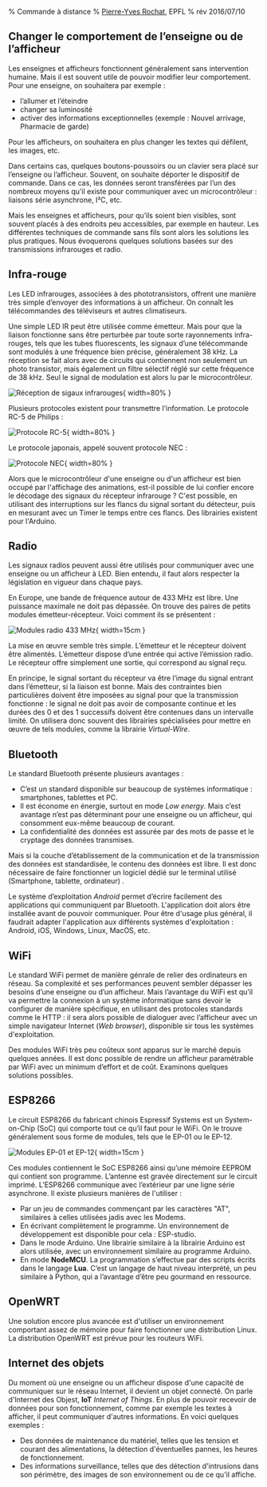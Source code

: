 % Commande à distance
% [Pierre-Yves Rochat](mailto:pyr@pyr.ch), EPFL
% rév 2016/07/10


## Changer le comportement de l’enseigne ou de l’afficheur ##

Les enseignes et afficheurs fonctionnent généralement sans intervention humaine. Mais il est souvent utile de pouvoir modifier leur comportement. Pour une enseigne, on souhaitera par exemple :

* l’allumer et l’éteindre
* changer sa luminosité
* activer des informations exceptionnelles (exemple : Nouvel arrivage, Pharmacie de garde)

Pour les afficheurs, on souhaitera en plus changer les textes qui défilent, les images, etc.

Dans certains cas, quelques boutons-poussoirs ou un clavier sera placé sur l’enseigne ou l’afficheur. Souvent, on souhaite déporter le dispositif de commande. Dans ce cas, les données seront transférées par l’un des nombreux moyens qu’il existe pour communiquer avec un microcontrôleur : liaisons série asynchrone, I²C, etc.

Mais les enseignes et afficheurs, pour qu’ils soient bien visibles, sont souvent placés à des endroits peu accessibles, par exemple en hauteur. Les différentes techniques de commande sans fils sont alors les solutions les plus pratiques. Nous évoquerons quelques solutions basées sur des transmissions infrarouges et radio.


## Infra-rouge ##

Les LED infrarouges, associées à des phototransistors, offrent une manière très simple d’envoyer des informations à un afficheur. On connaît les télécommandes des téléviseurs et autres climatiseurs.

Une simple LED IR peut être utilisée comme émetteur. Mais pour que la liaison fonctionne sans être perturbée par toute sorte rayonnements infra-rouges, tels que les tubes fluorescents, les signaux d’une télécommande sont modulés à une fréquence bien précise, généralement 38 kHz. La réception se fait alors avec de circuits qui contiennent non seulement un photo transistor, mais également un filtre sélectif réglé sur cette fréquence de 38 kHz. Seul le signal de modulation est alors lu par le microcontrôleur.

![Réception de sigaux infrarouges](images/sreception-ir.png "Réception de sigaux infrarouges"){ width=80% }

Plusieurs protocoles existent pour transmettre l'information. Le protocole RC-5 de Philips :

![Protocole RC-5](images/sreception-ir.png "Protocole RC-5"){ width=80% }

Le protocole japonais, appelé souvent protocole NEC :

![Protocole NEC](images/sreception-ir.png "Protocole NEC"){ width=80% }

Alors que le microcontrôleur d'une enseigne ou d'un afficheur est bien occupé par l'affichage des animations, est-il possible de lui confier encore le décodage des signaux du récepteur infrarouge ? C'est possible, en utilisant des interruptions sur les flancs du signal sortant du détecteur, puis en mesurant avec un Timer le temps entre ces flancs. Des librairies existent pour l'Arduino.


## Radio ##

Les signaux radios peuvent aussi être utilisés pour communiquer avec une enseigne ou un afficheur à LED. Bien entendu, il faut alors respecter la législation en vigueur dans chaque pays.

En Europe, une bande de fréquence autour de 433 MHz est libre. Une puissance maximale ne doit pas dépassée. On trouve des paires de petits modules émetteur-récepteur. Voici comment ils se présentent :

![Modules radio 433 MHz](images/modules-radio.jpg "Modules radio 433 MHz"){ width=15cm }

La mise en œuvre semble très simple. L’émetteur et le récepteur doivent être alimentés. L’émetteur dispose d’une entrée qui active l’émission radio.  Le récepteur offre simplement une sortie, qui correspond au signal reçu.

En principe, le signal sortant du récepteur va être l’image du signal entrant dans l’émetteur, si la liaison est bonne. Mais des contraintes bien particulières doivent être imposées au signal pour que la transmission fonctionne : le signal ne doit pas avoir de composante continue et les durées des 0 et des 1 successifs doivent être contenues dans un intervalle limité. On utilisera donc souvent des librairies spécialisées pour mettre en œuvre de tels modules, comme la librairie *Virtual-Wire*.


## Bluetooth ##

Le standard Bluetooth présente plusieurs avantages :

* C’est un standard disponible sur beaucoup de systèmes informatique : smartphones, tablettes et PC.
* Il est économe en énergie, surtout en mode *Low energy*. Mais c’est avantage n’est pas déterminant pour une enseigne ou un afficheur, qui consomment eux-même beaucoup de courant.
* La confidentialité des données est assurée par des mots de passe et le cryptage des données transmises.

Mais si la couche d’établissement de la communication et de la transmission des données est standardisée, le contenu des données est libre. Il est donc nécessaire de faire fonctionner un logiciel dédié sur le terminal utilisé (Smartphone, tablette, ordinateur) .

Le système d’exploitation *Android* permet d’écrire facilement des applications qui communiquent par Bluetooth. L'application doit alors être installée avant de pouvoir communiquer. Pour être d'usage plus général, il faudrait adapter l'application aux différents systèmes d'exploitation : Android, iOS, Windows, Linux, MacOS, etc.


## WiFi ##

Le standard WiFi permet de manière génrale de relier des ordinateurs en réseau. Sa complexité et ses performances peuvent sembler dépasser les besoins d’une enseigne ou d’un afficheur. Mais l’avantage du WiFi est qu’il va permettre la connexion à un système informatique sans devoir le configurer de manière spécifique, en utilisant des protocoles standards comme le HTTP : il sera alors possible de dialoguer avec l’afficheur avec un simple navigateur Internet (*Web browser*), disponible sir tous les systèmes d'exploitation.

Des modules WiFi très peu coûteux sont apparus sur le marché depuis quelques années. Il est donc possible de rendre un afficheur paramétrable par WiFi avec un minimum d’effort et de coût. Examinons quelques solutions possibles.


## ESP8266 ##

Le circuit ESP8266 du fabricant chinois Espressif Systems est un System-on-Chip (SoC) qui comporte tout ce qu’il faut pour le WiFi. On le trouve généralement sous forme de modules, tels que le EP-01 ou le EP-12.

![Modules EP-01 et EP-12](images/modules-esp8266.jpg "Modules EP-01 et EP-12"){ width=15cm }

Ces modules contiennent le SoC ESP8266 ainsi qu’une mémoire EEPROM qui contient son programme. L’antenne est gravée directement sur le circuit imprimé. L’ESP8266 communique avec l’extérieur par une ligne série asynchrone. Il existe plusieurs manières de l'utiliser :

* Par un jeu de commandes commençant par les caractères "AT", similaires à celles utilisées jadis avec les Modems.
* En écrivant complètement le programme. Un environnement de développement est disponible pour cela : ESP-studio.
* Dans le mode Arduino. Une librairie similaire à la librairie Arduino est alors utilisée, avec un environnement similaire au programme Arduino.
* En mode **NodeMCU**. La programmation s’effectue par des scripts écrits dans le langage **Lua**. C’est un langage de haut niveau interprété, un peu similaire à Python, qui a l’avantage d’être peu gourmand en ressource.

## OpenWRT ##

Une solution encore plus avancée est d'utiliser un environnement comportant assez de mémoire pour faire fonctionner une distribution Linux. La distribution OpenWRT est prévue pour les routeurs WiFi. 


## Internet des objets ##

Du moment où une enseigne ou un afficheur dispose d'une capacité de communiquer sur le réseau Internet, il devient un objet connecté. On parle d'Internet des Objest, **IoT** *Internet of Things*. En plus de pouvoir recevoir de données pour son fonctionnement, comme par exemple les textes à afficher, il peut communiquer d'autres informations. En voici quelques exemples :

* Des données de maintenance du matériel, telles que les tension et courant des alimentations, la détection d'éventuelles pannes, les heures de fonctionnement.
* Des informations surveillance, telles que des détection d'intrusions dans son périmètre, des images de son environnement ou de ce qu'il affiche.


